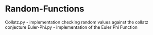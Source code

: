 # Random-Functions

Collatz.py - implementation checking random values against the collatz conjecture
Euler-Phi.py - implementation of the Euler Phi Function
